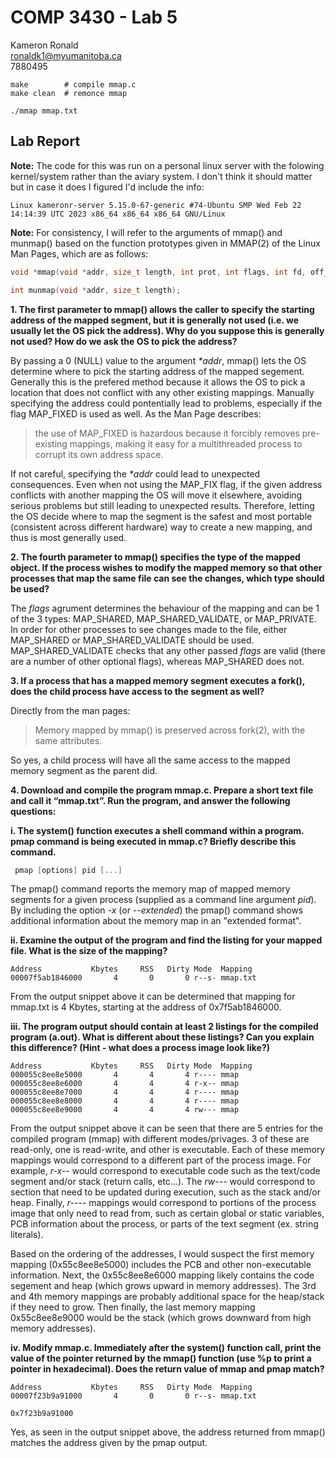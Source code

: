 # COMP 3430 - Lab 5

Kameron Ronald  
ronaldk1@myumanitoba.ca  
7880495  

```shell
make        # compile mmap.c
make clean  # remonce mmap

./mmap mmap.txt
```

## Lab Report

**Note:** The code for this was run on a personal linux server with the folowing kernel/system rather than the aviary system. I don't think it should matter but in case it does I figured I'd include the info:

```
Linux kameronr-server 5.15.0-67-generic #74-Ubuntu SMP Wed Feb 22 14:14:39 UTC 2023 x86_64 x86_64 x86_64 GNU/Linux
```

**Note:** For consistency, I will refer to the arguments of mmap() and munmap() based on the function prototypes given in MMAP(2) of the Linux Man Pages, which are as follows:

```c
void *mmap(void *addr, size_t length, int prot, int flags, int fd, off_t offset);

int munmap(void *addr, size_t length);
```

**1. The first parameter to mmap() allows the caller to specify the starting address of the mapped segment, but it is generally not used (i.e. we usually let the OS pick the address). Why do you suppose this is generally not used? How do we ask the OS to pick the address?**

By passing a 0 (NULL) value to the argument _*addr_, mmap() lets the OS determine where to pick the starting address of the mapped segement. Generally this is the prefered method because it allows the OS to pick a location that does not conflict with any other existing mappings. Manually specifying the address could pontentially lead to problems, especially if the flag MAP_FIXED is used as well. As the Man Page describes:

> the use of MAP_FIXED is hazardous because it forcibly removes pre-existing mappings, making it easy for a multithreaded process to corrupt its own address space.

If not careful, specifying the _*addr_ could lead to unexpected consequences. Even when not using the MAP_FIX flag, if the given address conflicts with another mapping the OS will move it elsewhere, avoiding serious problems but still leading to unexpected results. Therefore,  letting the OS decide where to map the segment is the safest and most portable (consistent across different hardware) way to create a new mapping, and thus is most generally used.

**2. The fourth parameter to mmap() specifies the type of the mapped object. If the process wishes to modify the mapped memory so that other processes that map the same file can see the changes, which type should be used?**

The _flags_ agrument determines the behaviour of the mapping and can be 1 of the 3 types: MAP_SHARED, MAP_SHARED_VALIDATE, or MAP_PRIVATE. In order for other processes to see changes made to the file, either MAP_SHARED or MAP_SHARED_VALIDATE should be used. MAP_SHARED_VALIDATE checks that any other passed _flags_ are valid (there are a number of other optional flags), whereas MAP_SHARED does not.

**3. If a process that has a mapped memory segment executes a fork(), does the child process have access to the segment as well?**

Directly from the man pages:

> Memory mapped by mmap() is preserved across fork(2), with the same attributes.

So yes, a child process will have all the same access to the mapped memory segment as the parent did.

**4. Download and compile the program mmap.c. Prepare a short text file and call it “mmap.txt”. Run the program, and answer the following questions:**

**i. The system() function executes a shell command within a program. pmap command is being executed in mmap.c? Briefly describe this command.**

```c
 pmap [options] pid [...]
 ```

The pmap() command reports the memory map of mapped memory segments for a given process (supplied as a command line argument _pid_). By including the option _-x_ (or _--extended_) the pmap() command shows additional information about the memory map in an "extended format".

**ii. Examine the output of the program and find the listing for your mapped file. What is the size of the mapping?**

```
Address           Kbytes     RSS   Dirty Mode  Mapping
00007f5ab1846000       4       0       0 r--s- mmap.txt
```

From the output snippet above it can be determined that mapping for mmap.txt is 4 Kbytes, starting at the address of 0x7f5ab1846000.


**iii. The program output should contain at least 2 listings for the compiled program (a.out). What is different about these listings? Can you explain this difference? (Hint - what does a process image look like?)**

```
Address           Kbytes     RSS   Dirty Mode  Mapping
000055c8ee8e5000       4       4       4 r---- mmap
000055c8ee8e6000       4       4       4 r-x-- mmap
000055c8ee8e7000       4       4       4 r---- mmap
000055c8ee8e8000       4       4       4 r---- mmap
000055c8ee8e9000       4       4       4 rw--- mmap
```

From the output snippet above it can be seen that there are 5 entries for the compiled program (mmap) with different modes/privages. 3 of these are read-only, one is read-write, and other is executable. Each of these memory mappings would correspond to a different part of the process image. For example, _r-x--_ would correspond to executable code such as the text/code segment and/or stack (return calls, etc...). The _rw---_ would correspond to section that need to be updated during execution, such as the stack and/or heap. Finally, _r----_ mappings would correspond to portions of the process image that only need to read from, such as certain global or static variables, PCB information about the process, or parts of the text segment (ex. string literals).

Based on the ordering of the addresses, I would suspect the first memory mapping (0x55c8ee8e5000) includes the PCB and other non-executable information. Next, the 0x55c8ee8e6000 mapping likely contains the code segement and heap (which grows upward in memory addresses). The 3rd and 4th memory mappings are probably additional space for the heap/stack if they need to grow. Then finally, the last memory mapping 0x55c8ee8e9000 would be the stack (which grows downward from high memory addresses).

**iv. Modify mmap.c. Immediately after the system() function call, print the value of the pointer returned by the mmap() function (use %p to print a pointer in hexadecimal). Does the return value of mmap and pmap match?**

```
Address           Kbytes     RSS   Dirty Mode  Mapping
00007f23b9a91000       4       0       0 r--s- mmap.txt

0x7f23b9a91000
```

Yes, as seen in the output snippet above, the address returned from mmap() matches the address given by the pmap output.
